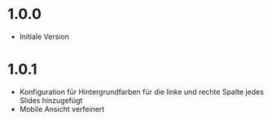 # 1.0.0
- Initiale Version

# 1.0.1
- Konfiguration für Hintergrundfarben für die linke und rechte Spalte jedes Slides hinzugefügt
- Mobile Ansicht verfeinert
